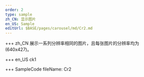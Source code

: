 ```yaml
--- 
order: 2
type: sample
zh_CN: 显示图片
en_US: Sample
editUrl: $BASE/pages/carousel/md/Cr2.md
---
```


+++ zh_CN
展示一系列分辨率相同的图片，且每张图片的分辨率均为(640x427)。

+++ en_US
ck1

+++ SampleCode
fileName: Cr2

